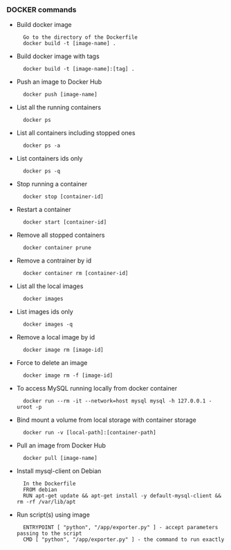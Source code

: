 ### DOCKER commands

* Build docker image

        Go to the directory of the Dockerfile
        docker build -t [image-name] .

* Build docker image with tags

        docker build -t [image-name]:[tag] .

* Push an image to Docker Hub

        docker push [image-name]

* List all the running containers

        docker ps

* List all containers including stopped ones

        docker ps -a

* List containers ids only

        docker ps -q

* Stop running a container

        docker stop [container-id]

* Restart a container

        docker start [container-id]

* Remove all stopped containers

        docker container prune

* Remove a contrainer by id

        docker container rm [container-id]

* List all the local images

        docker images

* List images ids only

        docker images -q

* Remove a local image by id

        docker image rm [image-id]

* Force to delete an image

        docker image rm -f [image-id]

* To access MySQL running locally from docker container

        docker run --rm -it --network=host mysql mysql -h 127.0.0.1 -uroot -p

* Bind mount a volume from local storage with container storage

        docker run -v [local-path]:[container-path]

* Pull an image from Docker Hub

        docker pull [image-name]

* Install mysql-client on Debian

        In the Dockerfile
        FROM debian
        RUN apt-get update && apt-get install -y default-mysql-client && rm -rf /var/lib/apt

* Run script(s) using image

        ENTRYPOINT [ "python", "/app/exporter.py" ] - accept parameters passing to the script
        CMD [ "python", "/app/exporter.py" ] - the command to run exactly